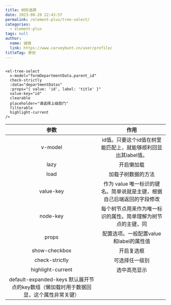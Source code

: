 ```yaml
---
title: 树形选择
date: 2023-08-20 22:43:57
permalink: /element-plus/tree-select/
categories: 
  - element-plus
tags: null
author: 
  name: 诚城
  link: https://www.carveybunt.cn/user/profile/
titleTag: 原创
---
```


```vue

<el-tree-select
  v-model="formDepartmentData.parent_id"
  check-strictly
  :data="departmentDatas"
  :props="{ value: 'id', label: 'title' }"
  value-key="id"
  clearable
  placeholder="请选择上级部门"
  filterable
  highlight-current
/>
```

|                                           参数                                           |                                 作用                                  |
| :--------------------------------------------------------------------------------------: | :-------------------------------------------------------------------: |
|                                         v-model                                          |     id值。只要这个id值在树里能匹配上，就能够顺利回显出其label值。     |
|                                           lazy                                           |                              开启懒加载                               |
|                                           load                                           |                          加载子树数据的方法                           |
|                                        value-key                                         | 作为 value 唯一标识的键名。简单说就是主键，根据自己后端返回的字段修改 |
|                                         node-key                                         |     每个树节点用来作为唯一标识的属性。简单理解为树节点的主键，同      | value-key |
|                                          props                                           |                配置选项。一般配置value和label的属性值                 |
|                                      show-checkbox                                       |                              开启复选框                               |
|                                      check-strictly                                      |                            可选择任一级别                             |
|                                    highlight-current                                     |                             选中高亮显示                              |
| default-expanded-keys    默认展开节点的key数组（懒加载时用于数据回显，这个属性非常关键） |
